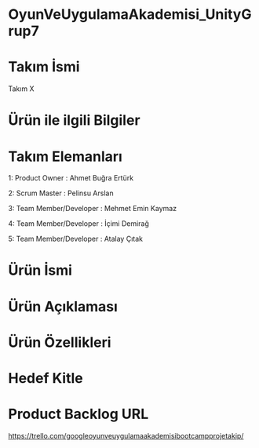 # OyunVeUygulamaAkademisi_UnityGrup7
# Takım İsmi
Takım X
# Ürün ile ilgili Bilgiler

# Takım Elemanları
1: Product Owner : Ahmet Buğra Ertürk

2: Scrum Master : Pelinsu Arslan

3: Team Member/Developer : Mehmet Emin Kaymaz

4: Team Member/Developer : İçimi Demirağ

5: Team Member/Developer : Atalay Çıtak

# Ürün İsmi

# Ürün Açıklaması

# Ürün Özellikleri

# Hedef Kitle

# Product Backlog URL
https://trello.com/googleoyunveuygulamaakademisibootcampprojetakip/
